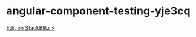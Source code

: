 # angular-component-testing-yje3cq

[Edit on StackBlitz ⚡️](https://stackblitz.com/edit/angular-component-testing-yje3cq)